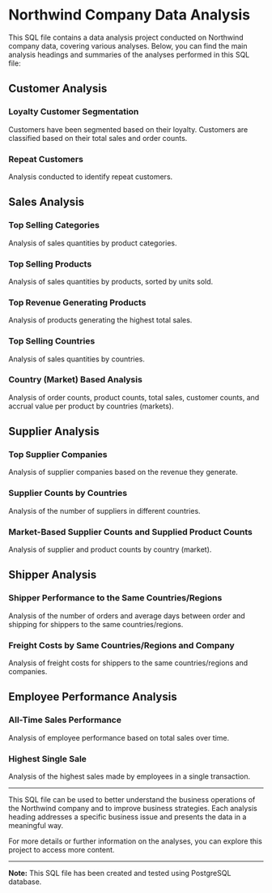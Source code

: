 # Northwind Company Data Analysis

This SQL file contains a data analysis project conducted on Northwind company data, covering various analyses. Below, you can find the main analysis headings and summaries of the analyses performed in this SQL file:

## Customer Analysis

### Loyalty Customer Segmentation
Customers have been segmented based on their loyalty. Customers are classified based on their total sales and order counts.

### Repeat Customers
Analysis conducted to identify repeat customers.

## Sales Analysis

### Top Selling Categories
Analysis of sales quantities by product categories.

### Top Selling Products
Analysis of sales quantities by products, sorted by units sold.

### Top Revenue Generating Products
Analysis of products generating the highest total sales.

### Top Selling Countries
Analysis of sales quantities by countries.

### Country (Market) Based Analysis
Analysis of order counts, product counts, total sales, customer counts, and accrual value per product by countries (markets).

## Supplier Analysis

### Top Supplier Companies
Analysis of supplier companies based on the revenue they generate.

### Supplier Counts by Countries
Analysis of the number of suppliers in different countries.

### Market-Based Supplier Counts and Supplied Product Counts
Analysis of supplier and product counts by country (market).

## Shipper Analysis

### Shipper Performance to the Same Countries/Regions
Analysis of the number of orders and average days between order and shipping for shippers to the same countries/regions.

### Freight Costs by Same Countries/Regions and Company
Analysis of freight costs for shippers to the same countries/regions and companies.

## Employee Performance Analysis

### All-Time Sales Performance
Analysis of employee performance based on total sales over time.

### Highest Single Sale
Analysis of the highest sales made by employees in a single transaction.

---

This SQL file can be used to better understand the business operations of the Northwind company and to improve business strategies. Each analysis heading addresses a specific business issue and presents the data in a meaningful way.

For more details or further information on the analyses, you can explore this project to access more content.

---

**Note:** This SQL file has been created and tested using PostgreSQL database.


